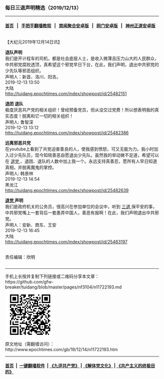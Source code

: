 ### 每日三退声明精选（2019/12/13）
------------------------

#### [首页](https://github.com/gfw-breaker/banned-news1/blob/master/README.md) &nbsp;&nbsp;|&nbsp;&nbsp; [手把手翻墙教程](https://github.com/gfw-breaker/guides/wiki) &nbsp;&nbsp;|&nbsp;&nbsp; [禁闻聚合安卓版](https://github.com/gfw-breaker/bn-android) &nbsp;&nbsp;|&nbsp;&nbsp; [网门安卓版](https://github.com/oGate2/oGate) &nbsp;&nbsp;|&nbsp;&nbsp; [神州正道安卓版](https://github.com/SzzdOgate/update) 



<div class="column" id="artbody" itemprop="articleBody">
 <!-- article content begin -->
 <p>
  【大纪元2019年12月14日讯】
 </p>
 <p>
  <strong>
   退队声明
  </strong>
  <br/>
  我们是开计程车的司机，都是社会底层人士，是收入微薄且压力山大的人民群众，中共邪党腐败透顶，真希望这个邪党早日下台，在此，我们声明，退出中共邪党的少先队等邪恶组织。
  <br/>
  声明人：新首、洛川、阳吉。
  <br/>
  2019-12-13 13:50
  <br/>
  大陆
  <br/>
  <a href="http://tuidang.epochtimes.com/index/showpost/id/25482151">
   http://tuidang.epochtimes.com/index/showpost/id/25482151
  </a>
 </p>
 <p>
  <strong>
   退团 退队
  </strong>
  <br/>
  极度厌恶共产党的相关组织！曾经预备党员，但从没交过党费！所以想表明我的真实态度！脱离和它一切的相关组织！
  <br/>
  声明人: 鲁智深
  <br/>
  2019-12-13 13:12
  <br/>
  <a href="http://tuidang.epochtimes.com/index/showpost/id/25482386">
   http://tuidang.epochtimes.com/index/showpost/id/25482386
  </a>
 </p>
 <p>
  <strong>
   远离邪恶共党
  </strong>
  <br/>
  在youtube上看到了共党迫害善良的人，使我感到愤怒，可又无能为力。我小时加入过少先队员，现今知晓善恶自愿退出少先队。虽然我的举动微不足道，希望可以在
  <a href="http://www.epochtimes.com/gb/tag/%E9%80%80%E5%85%9A.html">
   退党
  </a>
  、退团、退队的人数中加上我一个。永远支持真善忍，愿所有人早日知道真相，并脱离魔鬼的掌控。
  <br/>
  声明人: 韩景林
  <br/>
  2019-12-13 14:54
  <br/>
  黑龙江
  <br/>
  <a href="http://tuidang.epochtimes.com/index/showpost/id/25482639">
   http://tuidang.epochtimes.com/index/showpost/id/25482639
  </a>
 </p>
 <p>
  <strong>
   <a href="http://www.epochtimes.com/gb/tag/%E9%80%80%E5%85%9A.html">
    退党
   </a>
   声明
  </strong>
  <br/>
  我们是政府机关的公务员，很高兴在参加单位的会议中，听到
  <a href="http://www.epochtimes.com/gb/tag/%E4%B8%89%E9%80%80.html">
   三退
  </a>
  保平安的事，中共邪党嘴上一套背后一套愚弄中国人，善恶有报啊！在此，我们声明退出中共邪党。
  <br/>
  声明人：安新、商东、王安
  <br/>
  2019-12-13 16:45
  <br/>
  大陆
  <br/>
  <a href="http://tuidang.epochtimes.com/index/showpost/id/25483197">
   http://tuidang.epochtimes.com/index/showpost/id/25483197
  </a>
 </p>
 <p>
  <strong>
   <br/>
  </strong>
  责任编辑：欣明
 </p>
 <!-- article content end -->
 <div id="below_article_ad">
  <div id="below_article_ad_inner">
  </div>
 </div>
</div>

<hr/>
手机上长按并复制下列链接或二维码分享本文章：<br/>
https://github.com/gfw-breaker/tuidang/blob/master/pages/nf3104/n11722193.md <br/>
<a href='https://github.com/gfw-breaker/tuidang/blob/master/pages/nf3104/n11722193.md'><img src='https://github.com/gfw-breaker/tuidang/blob/master/pages/nf3104/n11722193.md.png'/></a> <br/>
原文地址（需翻墙访问）：http://www.epochtimes.com/gb/19/12/14/n11722193.htm


------------------------
#### [首页](https://github.com/gfw-breaker/banned-news/blob/master/README.md) &nbsp;|&nbsp; [一键翻墙软件](https://github.com/gfw-breaker/nogfw/blob/master/README.md) &nbsp;| [《九评共产党》](https://github.com/gfw-breaker/9ping.md/blob/master/README.md#九评之一评共产党是什么) | [《解体党文化》](https://github.com/gfw-breaker/jtdwh.md/blob/master/README.md) | [《共产主义的终极目的》](https://github.com/gfw-breaker/gczydzjmd.md/blob/master/README.md)


<img src='http://gfw-breaker.win/tuidang/pages/nf3104/n11722193.md' width='0px' height='0px'/>